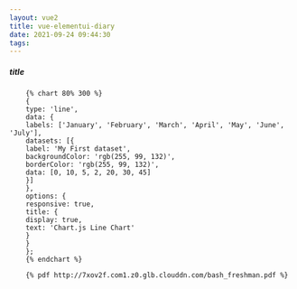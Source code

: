 ```yaml
---
layout: vue2
title: vue-elementui-diary
date: 2021-09-24 09:44:30
tags:
---
```


##### title

<!-- {% pullquote mindmap mindmap-md %}

- [Hexo 的思维导图插件](https://hunterx.xyz/hexo-simple-mindmap-plugin-intro.html)

  - 前言
  - 使用方法
    - 一
    - 二
    - 三
  - 太长不看
  - 参考资料
    {% endpullquote %} -->

        {% chart 80% 300 %}
        {
        type: 'line',
        data: {
        labels: ['January', 'February', 'March', 'April', 'May', 'June', 'July'],
        datasets: [{
        label: 'My First dataset',
        backgroundColor: 'rgb(255, 99, 132)',
        borderColor: 'rgb(255, 99, 132)',
        data: [0, 10, 5, 2, 20, 30, 45]
        }]
        },
        options: {
        responsive: true,
        title: {
        display: true,
        text: 'Chart.js Line Chart'
        }
        }
        };
        {% endchart %}

        {% pdf http://7xov2f.com1.z0.glb.clouddn.com/bash_freshman.pdf %}
